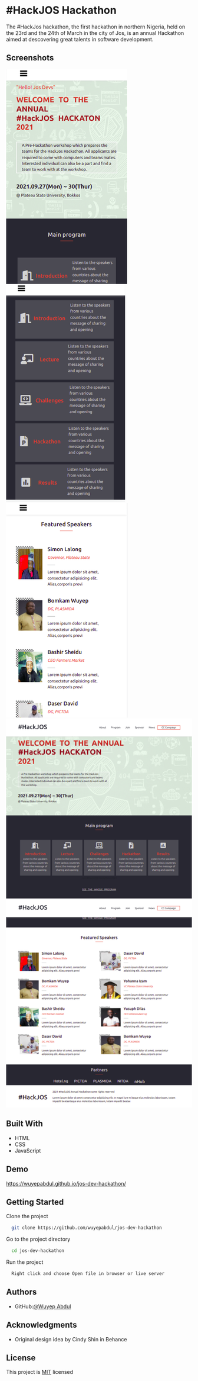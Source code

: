 # #HackJOS Hackathon

The #HackJos hackathon, the first hackathon in northern Nigeria, held on the 23rd and the 24th of March in the city of Jos, is an annual Hackathon aimed at descovering great talents in software development.

## Screenshots

<img src="src/images/mobile1.png">

<img src="src/images/mobile2.png">

<img src="src/images/mobile3.png">

<img src="src/images/desktop1.png">

<img src="src/images/desktop2.png">


## Built With

- HTML
- CSS
- JavaScript

## Demo

https://wuyepabdul.github.io/jos-dev-hackathon/

## Getting Started

Clone the project

```bash
  git clone https://github.com/wuyepabdul/jos-dev-hackathon
```

Go to the project directory

```bash
  cd jos-dev-hackathon
```

Run the project

```bash
  Right click and choose Open file in browser or live server

```

## Authors

- GitHub:[@Wuyep Abdul](https://www.github.com/wuyepabdul)

## Acknowledgments
- Original design idea by Cindy Shin in Behance

## License

This project is [MIT](https://choosealicense.com/licenses/mit/) licensed
